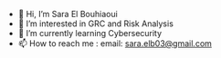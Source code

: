 - 👋 Hi, I’m Sara El Bouhiaoui
- 👀 I’m interested in GRC and Risk Analysis
- 🌱 I’m currently learning Cybersecurity
- 📫 How to reach me : email: sara.elb03@gmail.com 
  


<!---
GitSara03/GitSara03 is a ✨ special ✨ repository because its `README.md` (this file) appears on your GitHub profile.
You can click the Preview link to take a look at your changes.
--->
